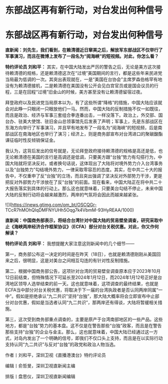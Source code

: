 # 东部战区再有新行动，对台发出何种信号

# 东部战区再有新行动，对台发出何种信号

**直新闻：刘先生，我们看到，在赖清德近日窜美之后，解放军东部战区不仅举行了军事演习，而且在微博上发布了一段名为“阅海峡”的短视频。对此，你怎么看？**

**特约评论员 刘和平：**
其实，在中国大陆发出严厉的警告之后，无论是美方这次接待赖清德的规格，还是赖清德这次在“过境”美国期间的言行，都是这些年来民进党当局最为低调的一次。其突出表现就在，一是“美国在台协会”主席罗森伯格罕有地没有为赖清德接机，二是赖清德在美国没有公开会见白宫官员或是国会议员的行程，三是在回程“过境”旧金山的时候，美方甚至没有让赖清德留宿过夜。

拜登政府以及民进党当局原本以为，有了这些所谓“降格”的措施，中国大陆应该就会对此睁一只眼闭一只眼放他们一马。然而，中国大陆的反制措施不仅一如既往，而且是政治、经济与军事三套组合拳连番出击，一样没落下。政治上，外交部、国台办、驻美大使馆、驻旧金山总领事馆先后发表了声明；军事上，先是东部战区在东海方向举行了军事演习，并且罕有地发布了一段名为“阅海峡”的短视频，后是南部战区在南海地区也举行了演习；经济上，则是商务部宣布对台湾进口的聚碳酸酯课征临时性反倾销保证金。

我认为，这背后发出的信号就是，无论拜登政府接待赖清德的规格是高还是低，也无论赖清德在美国的言行是高调还是低调，只要美方跟“台独”势力有勾搭行为，中国大陆就将坚决反对。或者换句话说，这体现出了大陆将对境外势力介入台湾事务以及“台独势力”勾结境外势力，一律采取零容忍的态度。其实，在中共二十大的报告中，不仅重申了反“台独”的立场，而且突出强调了坚决反对外部势力干涉，更是把反对外部势力干涉放在了反“台独”的前面。现在看来，中国大陆正在将中共二十大报告落实到具体的行动上。那么这也就意味着，只要美台勾结不停止，未来中国大陆的反制行动将会越来越激烈，两岸的气氛将会因此而越来越紧张。

![](https://inews.gtimg.com/om_bt/OSCQGr-
TCcR7hMOhQIqDMFNYUHh5Oqg7k4VbmM-93HyREAA/1000)

**直新闻：中国商务部表示，将结合台湾针对中国大陆的贸易壁垒调查，研究采取中止《海峡两岸经济合作框架协议》（ECFA）部分对台关税优惠。对此，你又作何解读？**

**特约评论员 刘和平：** 我想提醒大家注意这则新闻中的几个细节——

第一，商务部公布这一决定的时间是在昨天（18日），也就是赖清德刚刚从美国回来之后，很明显，这是对美台之间相互勾连的有针对性反制措施。

第二，根据中国商务部公告，这项针对台湾的贸易壁垒调查原本应于2023年10月12日前结束，但特殊情况下可延长至2024年1月12日，而2024年1月12号正好是台湾地区领导人选举结束的前一天。这也就意味着，这项调查的最终结果，也就是ECFA当中部分对台关税优惠，将取决于下一届的台湾执政者是否认同两岸同属“一中”。假如是拒绝承认“九二共识”坚持“台独”，那大陆大概率将会立即宣布中止部分对台优惠，假如是当选者认同“九二共识”，那两岸还有得谈，大陆将暂缓相关措施。

第三，这次受到商务部重点调查的，主要是原产于台湾南部地区的一些产品。这些地方，都是“台独”势力的基本盘。这不仅是在警告那些“台独”政客，而且是在警告那些支持“台独”的企业与金主。那么，这也就意味着，中国大陆已经通过这一方式，对岛内发出了一个明确的信号，即我们不仅口头上支持，而且是在以实际行动支持认同“九二共识”与反对“台独”的政党和政治人物当选。

作者丨刘和平，深圳卫视《直播港澳台》特约评论员

编辑丨俞哲旻，深圳卫视直新闻主编

排版丨盘思仪，深圳卫视直新闻编辑

